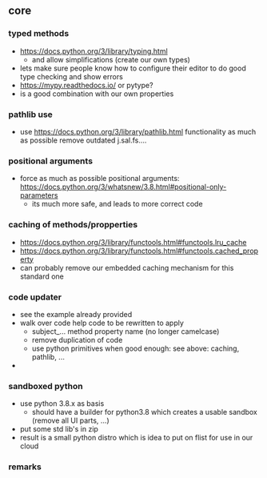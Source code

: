 
## core

### typed methods

- https://docs.python.org/3/library/typing.html
    - and allow simplifications (create our own types)
- lets make sure people know how to configure their editor to do good type checking and show errors
- https://mypy.readthedocs.io/ or pytype?
- is a good combination with our own properties

### pathlib use

- use https://docs.python.org/3/library/pathlib.html functionality as much as possible remove outdated j.sal.fs....


### positional arguments

- force as much as possible positional arguments: https://docs.python.org/3/whatsnew/3.8.html#positional-only-parameters
    - its much more safe, and leads to more correct code

### caching of methods/propperties

- https://docs.python.org/3/library/functools.html#functools.lru_cache
- https://docs.python.org/3/library/functools.html#functools.cached_property
- can probably remove our embedded caching mechanism for this standard one

### code updater

- see the example already provided
- walk over code help code to be rewritten to apply
    - subject_... method property name (no longer camelcase)
    - remove duplication of code
    - use python primitives when good enough: see above: caching, pathlib, ...
- 

### sandboxed python

- use python 3.8.x as basis 
    - should have a builder for python3.8 which creates a usable sandbox (remove all UI parts, ...)
- put some std lib's in zip 
- result is a small python distro which is idea to put on flist for use in our cloud

### remarks
